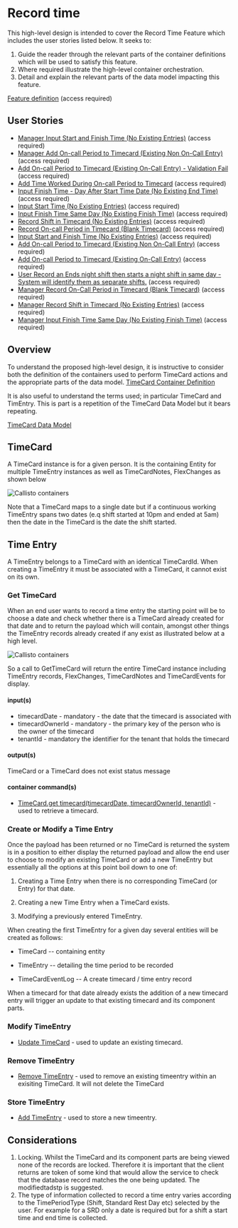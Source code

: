 
# Record time

This high-level design is intended to cover the Record Time Feature which includes the user stories listed below. It seeks to:

1.  Guide the reader through the relevant parts of the container definitions which will be used to satisfy this feature.
2.  Where required illustrate the high-level container orchestration.
3.  Detail and explain the relevant parts of the data model impacting this feature.

[Feature definition](https://collaboration.homeoffice.gov.uk/jira/browse/EAHW-925) (access required)


## User Stories


- [Manager Input Start and Finish Time (No Existing Entries)](https://collaboration.homeoffice.gov.uk/jira/browse/EAHW-1751) (access required)
- [Manager Add On-call Period to Timecard (Existing Non On-Call Entry)](https://collaboration.homeoffice.gov.uk/jira/browse/EAHW-1788) (access required)
- [Add On-call Period to Timecard (Existing On-Call Entry) - Validation Fail](https://collaboration.homeoffice.gov.uk/jira/browse/EAHW-1762) (access required)
- [Add Time Worked During On-call Period to Timecard](https://collaboration.homeoffice.gov.uk/jira/browse/EAHW-1796) (access required)
- [Input Finish Time - Day After Start Time Date (No Existing End Time)](https://collaboration.homeoffice.gov.uk/jira/browse/EAHW-589) (access required)
- [Input Start Time (No Existing Entries)](https://collaboration.homeoffice.gov.uk/jira/browse/EAHW-513) (access required)
- [Input Finish Time Same Day (No Existing Finish Time)](https://collaboration.homeoffice.gov.uk/jira/browse/EAHW-521) (access required)
- [Record Shift in Timecard (No Existing Entries)](https://collaboration.homeoffice.gov.uk/jira/browse/EAHW-1347) (access required)
- [Record On-call Period in Timecard (Blank Timecard)](https://collaboration.homeoffice.gov.uk/jira/browse/EAHW-1350) (access required)
- [Input Start and Finish Time (No Existing Entries)](https://collaboration.homeoffice.gov.uk/jira/browse/EAHW-1402) (access required)
- [Add On-call Period to Timecard (Existing Non On-Call Entry)](https://collaboration.homeoffice.gov.uk/jira/browse/EAHW-1471) (access required)
- [Add On-call Period to Timecard (Existing On-Call Entry)](https://collaboration.homeoffice.gov.uk/jira/browse/EAHW-1761) (access required)
- [User Record an Ends night shift then starts a night shift in same day - System will identify them as separate shifts.](https://collaboration.homeoffice.gov.uk/jira/browse/EAHW-580) (access required)
- [Manager Record On-Call Period in Timecard (Blank Timecard)](https://collaboration.homeoffice.gov.uk/jira/browse/EAHW-1685) (access required)
- [Manager Record Shift in Timecard (No Existing Entries)](https://collaboration.homeoffice.gov.uk/jira/browse/EAHW-1686) (access required)
- [Manager Input Finish Time Same Day (No Existing Finish Time)](https://collaboration.homeoffice.gov.uk/jira/browse/EAHW-1749) (access required)

## Overview

To understand the proposed high-level design, it is instructive to consider both the definition of the containers used to perform TimeCard actions and the appropriate parts of the data model.
[TimeCard Container Definition](https://github.com/UKHomeOffice/callisto-timecard-restapi/container-definition.md)

It is also useful to understand the terms used; in particular TimeCard and TimEntry. This is part is a repetition of the TimeCard Data Model but it bears repeating.

[TimeCard Data Model](https://github.com/UKHomeOffice/callisto-timecard-restapi/datamodel-definition.md)

## TimeCard

A TimeCard instance is for a given person. It is the containing Entity for multiple TimeEntry instances as well as TimeCardNotes, FlexChanges as shown below

![Callisto containers](https://github.com/UKHomeOffice/callisto-timecard-restapi/blob/main/docs/images/timecard-container-data-model.jpg)

Note that a TimeCard maps to a single date but if a continuous working TimeEntry spans two dates (e.q shift started at 10pm and ended at 5am) then the date in the TimeCard is the date the shift started.

## Time Entry

A TimeEntry belongs to a TimeCard with an identical TimeCardId. When creating a TimeEntry it must be associated with a TimeCard, it cannot
exist on its own.

### Get TimeCard

When an end user wants to record a time entry the starting point will be to choose a date and check whether there is a TimeCard already created
for that date and to return the payload which will contain, amongst other things the TimeEntry records already created if any exist as illustrated below at a high level.

![Callisto containers](https://github.com/UKHomeOffice/callisto-timecard-restapi/blob/main/docs/images/record-timeentry-high-level-sequence.jpg)

So a call to GetTimeCard will return the entire TimeCard instance including TimeEntry records, FlexChanges, TimeCardNotes and TimeCardEvents for display.

#### input(s)
- timecardDate - mandatory - the date that the timecard is associated with
- timecardOwnerId - mandatory - the primary key of the person who is the owner of the timecard
- tenantId - mandatory the identifier for the tenant that holds the timecard 

#### output(s)
TimeCard or a TimeCard does not exist status message 

#### container command(s)
- [TimeCard.get timecard(timecardDate, timecardOwnerId, tenantId)](../../container-definition.md#get-timecard) - used to retrieve a timecard. 


### Create or Modify a Time Entry

Once the payload has been returned or no TimeCard is returned the system
is in a position to either display the returned payload and allow the
end user to choose to modify an existing TimeCard or add a new TimeEntry
but essentially all the options at this point boil down to one of:

1.  Creating a Time Entry when there is no corresponding TimeCard (or
    Entry) for that date.

2.  Creating a new Time Entry when a TimeCard exists.

3.  Modifying a previously entered TimeEntry.

When creating the first TimeEntry for a given day several entities will
be created as follows:

-   TimeCard -- containing entity

-   TimeEntry -- detailing the time period to be recorded

-   TimeCardEventLog -- A create timecard / time entry record

When a timecard for that date already exists the addition of a new timecard entry will trigger an update to that existing timecard and its component parts.

### Modify TimeEntry

- [Update TimeCard](../../container-definition.md#update-timecard) - used to update an existing timecard. 


### Remove TimeEntry

- [Remove TimeEntry](../../container-definition.md#update-timecard) - used to remove an existing timeentry within an exisiting TimeCard. It will not delete the TimeCard


### Store TimeEntry

- [Add TimeEntry](../../container-definition.md#update-timecard) - used to store a new timeentry.

## Considerations

1.  Locking. Whilst the TimeCard and its component parts are being viewed none of the records are locked. Therefore it is important that the client returns are token of some kind that would allow the service to check that the database record matches the one being updated. The modifiedtadstp is suggested.
2.  The type of information collected to record a time entry varies according to the TimePeriodType (Shift, Standard Rest Day etc) selected by the user. For example for a SRD only a date is required but for a shift a start time and end time is collected.



